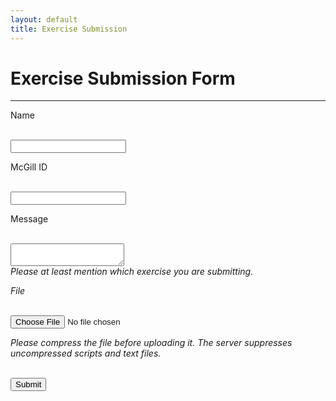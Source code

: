 ```yaml
---
layout: default
title: Exercise Submission
---
```


# Exercise Submission Form

---

<form action="https://getsimpleform.com/messages?form_api_token=e864f49cd290bd127eeeb75cc92fd624" method="post" enctype="multipart/form-data">
  <!-- the redirect_to is optional, the form will redirect to the referrer on submission -->
<input type='hidden' name='redirect_to' value='http://retrography.github.io/data-management/exercises/' />

<input type='hidden' name='subject' value='an exercise submission' />

Name

<br /><input type='text' name='name' class='form-control' /><br />

McGill ID

<br /><input type='text' name='id' class='form-control' /><br />

Message

<br /><textarea name="message" class='form-control'></textarea><br />
<em>Please at least mention which exercise you are submitting.</emp><br />

File

<br /><input type='file' name='file' class='form-control' /><br />

<em>Please compress the file before uploading it. The server suppresses uncompressed scripts and text files.</emp><br />

<br /><input type='submit' value='Submit' class='form-control' />

</form>



